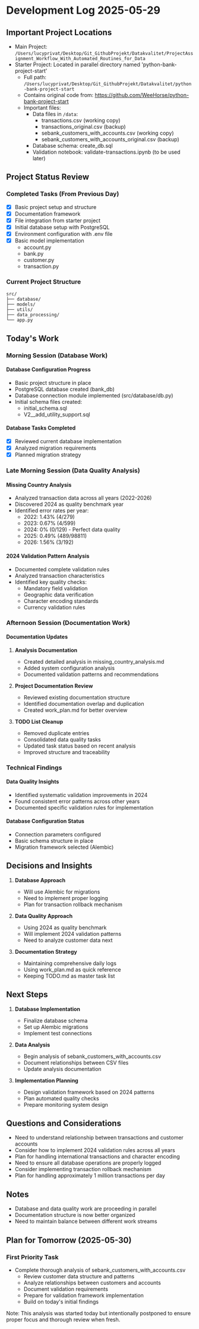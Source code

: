 # Development Log 2025-05-29

## Important Project Locations
- Main Project: `/Users/lucyprivat/Desktop/Git_GithubProjekt/Datakvalitet/ProjectAssignment_Workflow_With_Automated_Routines_for_Data`
- Starter Project: Located in parallel directory named 'python-bank-project-start'
  - Full path: `/Users/lucyprivat/Desktop/Git_GithubProjekt/Datakvalitet/python-bank-project-start`
  - Contains original code from: https://github.com/WeeHorse/python-bank-project-start
  - Important files:
    - Data files in `/data`:
      - transactions.csv (working copy)
      - transactions_original.csv (backup)
      - sebank_customers_with_accounts.csv (working copy)
      - sebank_customers_with_accounts_original.csv (backup)
    - Database schema: create_db.sql
    - Validation notebook: validate-transactions.ipynb (to be used later)

## Project Status Review
### Completed Tasks (From Previous Day)
- [x] Basic project setup and structure
- [x] Documentation framework
- [x] File integration from starter project
- [x] Initial database setup with PostgreSQL
- [x] Environment configuration with .env file
- [x] Basic model implementation
  - account.py
  - bank.py
  - customer.py
  - transaction.py

### Current Project Structure
```
src/
├── database/
├── models/
├── utils/
├── data_processing/
└── app.py
```

## Today's Work

### Morning Session (Database Work)
#### Database Configuration Progress
- Basic project structure in place
- PostgreSQL database created (bank_db)
- Database connection module implemented (src/database/db.py)
- Initial schema files created:
  - initial_schema.sql
  - V2__add_utility_support.sql

#### Database Tasks Completed
- [x] Reviewed current database implementation
- [x] Analyzed migration requirements
- [x] Planned migration strategy

### Late Morning Session (Data Quality Analysis)
#### Missing Country Analysis
- Analyzed transaction data across all years (2022-2026)
- Discovered 2024 as quality benchmark year
- Identified error rates per year:
  - 2022: 1.43% (4/279)
  - 2023: 0.67% (4/599)
  - 2024: 0% (0/129) - Perfect data quality
  - 2025: 0.49% (489/98811)
  - 2026: 1.56% (3/192)

#### 2024 Validation Pattern Analysis
- Documented complete validation rules
- Analyzed transaction characteristics
- Identified key quality checks:
  - Mandatory field validation
  - Geographic data verification
  - Character encoding standards
  - Currency validation rules

### Afternoon Session (Documentation Work)
#### Documentation Updates
1. **Analysis Documentation**
   - Created detailed analysis in missing_country_analysis.md
   - Added system configuration analysis
   - Documented validation patterns and recommendations

2. **Project Documentation Review**
   - Reviewed existing documentation structure
   - Identified documentation overlap and duplication
   - Created work_plan.md for better overview

3. **TODO List Cleanup**
   - Removed duplicate entries
   - Consolidated data quality tasks
   - Updated task status based on recent analysis
   - Improved structure and traceability

### Technical Findings
#### Data Quality Insights
- Identified systematic validation improvements in 2024
- Found consistent error patterns across other years
- Documented specific validation rules for implementation

#### Database Configuration Status
- Connection parameters configured
- Basic schema structure in place
- Migration framework selected (Alembic)

## Decisions and Insights
1. **Database Approach**
   - Will use Alembic for migrations
   - Need to implement proper logging
   - Plan for transaction rollback mechanism

2. **Data Quality Approach**
   - Using 2024 as quality benchmark
   - Will implement 2024 validation patterns
   - Need to analyze customer data next

3. **Documentation Strategy**
   - Maintaining comprehensive daily logs
   - Using work_plan.md as quick reference
   - Keeping TODO.md as master task list

## Next Steps
1. **Database Implementation**
   - Finalize database schema
   - Set up Alembic migrations
   - Implement test connections

2. **Data Analysis**
   - Begin analysis of sebank_customers_with_accounts.csv
   - Document relationships between CSV files
   - Update analysis documentation

3. **Implementation Planning**
   - Design validation framework based on 2024 patterns
   - Plan automated quality checks
   - Prepare monitoring system design

## Questions and Considerations
- Need to understand relationship between transactions and customer accounts
- Consider how to implement 2024 validation rules across all years
- Plan for handling international transactions and character encoding
- Need to ensure all database operations are properly logged
- Consider implementing transaction rollback mechanism
- Plan for handling approximately 1 million transactions per day

## Notes
- Database and data quality work are proceeding in parallel
- Documentation structure is now better organized
- Need to maintain balance between different work streams

## Plan for Tomorrow (2025-05-30)
### First Priority Task
- Complete thorough analysis of sebank_customers_with_accounts.csv
  - Review customer data structure and patterns
  - Analyze relationships between customers and accounts
  - Document validation requirements
  - Prepare for validation framework implementation
  - Build on today's initial findings

Note: This analysis was started today but intentionally postponed to ensure proper focus and thorough review when fresh.